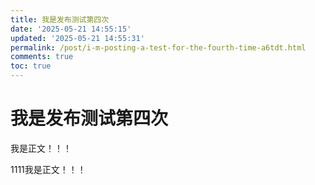 ```yaml
---
title: 我是发布测试第四次
date: '2025-05-21 14:55:15'
updated: '2025-05-21 14:55:31'
permalink: /post/i-m-posting-a-test-for-the-fourth-time-a6tdt.html
comments: true
toc: true
---
```




# 我是发布测试第四次

我是正文！！！

1111我是正文！！！
